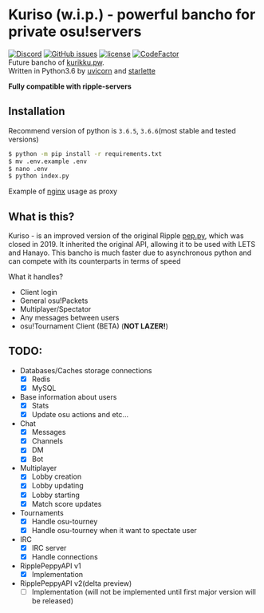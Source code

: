 Kuriso (w.i.p.) - powerful bancho for private osu!servers
===
[![Discord](https://discordapp.com/api/guilds/511199892031668245/widget.png?style=shield)](https://discord.gg/5uA3c76)
[![GitHub issues](https://img.shields.io/github/issues/osukurikku/kuriso.svg)](https://github.com/osukurikku/kuriso/issues)
[![license](https://img.shields.io/github/license/osukurikku/kuriso.svg)](https://github.com/osukurikku/kuriso/blob/master/LICENSE)
[![CodeFactor](https://www.codefactor.io/repository/github/osukurikku/kuriso/badge)](https://www.codefactor.io/repository/github/osukurikku/kuriso)\
Future bancho of [kurikku.pw](https://kurikku.pw).\
Written in Python3.6 by [uvicorn](https://github.com/encode/uvicorn) and [starlette](https://github.com/encode/starlette)

**Fully compatible with ripple-servers**

Installation
---
Recommend version of python is `3.6.5`, `3.6.6`(most stable and tested versions)
```bash
$ python -m pip install -r requirements.txt
$ mv .env.example .env
$ nano .env
$ python index.py
```

Example of [nginx](https://github.com/osukurikku/kuriso/blob/master/ext/nginx_server.conf) usage as proxy

What is this?
---
Kuriso - is an improved version of the original Ripple [pep.py](https://github.com/osuripple/pep.py), which was closed in 2019. It inherited the original API, allowing it to be used with LETS and Hanayo. This bancho is much faster due to asynchronous python and can compete with its counterparts in terms of speed

What it handles?
- Client login
- General osu!Packets
- Multiplayer/Spectator
- Any messages between users
- osu!Tournament Client (BETA) (**NOT LAZER!**)

TODO:
---
- Databases/Caches storage connections
    * [x] Redis
    * [x] MySQL
- Base information about users
    * [x] Stats
    * [x] Update osu actions and etc...
- Chat
    * [x] Messages
    * [x] Channels
    * [x] DM
    * [x] Bot
- Multiplayer
    * [x] Lobby creation
    * [x] Lobby updating
    * [x] Lobby starting
    * [x] Match score updates
- Tournaments
    * [x] Handle osu-tourney
    * [x] Handle osu-tourney when it want to spectate user
- IRC
    * [x] IRC server
    * [x] Handle connections
- RipplePeppyAPI v1
    * [x] Implementation
- RipplePeppyAPI v2(delta preview)
    * [ ] Implementation (will not be implemented until first major version will be released)
